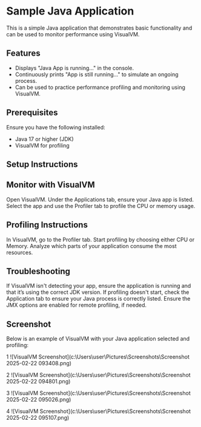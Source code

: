 # Sample Java Application

This is a simple Java application that demonstrates basic functionality and can be used to monitor performance using VisualVM.

## Features
- Displays "Java App is running..." in the console.
- Continuously prints "App is still running..." to simulate an ongoing process.
- Can be used to practice performance profiling and monitoring using VisualVM.

## Prerequisites
Ensure you have the following installed:
- Java 17 or higher (JDK)
- VisualVM for profiling

## Setup Instructions

## Monitor with VisualVM
Open VisualVM.
Under the Applications tab, ensure your Java app is listed.
Select the app and use the Profiler tab to profile the CPU or memory usage.
## Profiling Instructions
In VisualVM, go to the Profiler tab.
Start profiling by choosing either CPU or Memory.
Analyze which parts of your application consume the most resources.
## Troubleshooting
If VisualVM isn't detecting your app, ensure the application is running and that it’s using the correct JDK version.
If profiling doesn't start, check the Application tab to ensure your Java process is correctly listed.
Ensure the JMX options are enabled for remote profiling, if needed.
## Screenshot
Below is an example of VisualVM with your Java application selected and profiling:

1 ![VisualVM Screenshot](c:\Users\user\Pictures\Screenshots\Screenshot 2025-02-22 093408.png)

2 ![VisualVM Screenshot](c:\Users\user\Pictures\Screenshots\Screenshot 2025-02-22 094801.png)

3 ![VisualVM Screenshot](c:\Users\user\Pictures\Screenshots\Screenshot 2025-02-22 095026.png)

4 ![VisualVM Screenshot](c:\Users\user\Pictures\Screenshots\Screenshot 2025-02-22 095107.png)

